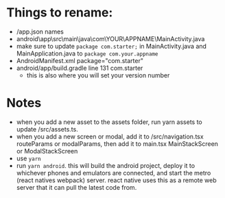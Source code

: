 # Things to rename:

 * /app.json names
 * android\app\src\main\java\com\YOUR\APPNAME\MainActivity.java
 * make sure to update `package com.starter;` in MainActivity.java and MainApplication.java to `package com.your.appname`
 * AndroidManifest.xml package="com.starter"
 * android/app/build.gradle line 131 com.starter
   * this is also where you will set your version number


# Notes

 * when you add a new asset to the assets folder, run yarn assets to update /src/assets.ts. 
 * when you add a new screen or modal, add it to /src/navigation.tsx routeParams or modalParams, then add it to main.tsx MainStackScreen or ModalStackScreen
 * use `yarn`
 * run `yarn android`. this will build the android project, deploy it to whichever phones and emulators are connected, and start the metro (react natives webpack) server. react native uses this as a remote web server that it can pull the latest code from.
